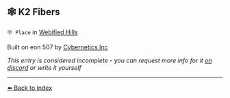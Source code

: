 ## 🕸️ K2 Fibers

`🪧 Place` in [Webified Hills](../refs/webified_hills.md)

Built on eon 507 by [Cybernetics Inc](../refs/cybernetics_inc.md)

_This entry is considered incomplete - you can request more info for it [on discord](<https://discord.com/channels/562910943848169472/1173922660489633802>) or write it yourself_


----------
[⬅️ Back to index](/index.md#2dc0_s)